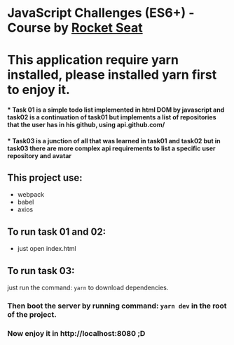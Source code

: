 # JavaScript Challenges (ES6+) - Course by [Rocket Seat](https://rocketseat.com.br/) 

# This application require yarn installed, please installed yarn first to enjoy it.

#### * Task 01 is a simple todo list implemented in html DOM by javascript and task02 is a continuation of task01 but implements a list of repositories that the user has in his github, using api.github.com/

#### * Task03 is a junction of all that was learned in task01 and task02 but in task03 there are more complex api requirements to list a specific user repository and avatar

## This project use:
* webpack
* babel
* axios

## To run task 01 and 02: 
* just open index.html  

## To run task 03: 
just run the command: ```yarn``` to download dependencies. 

### Then boot the server by running command: ```yarn dev``` in the root of the project.

### Now enjoy it in http://localhost:8080 ;D
